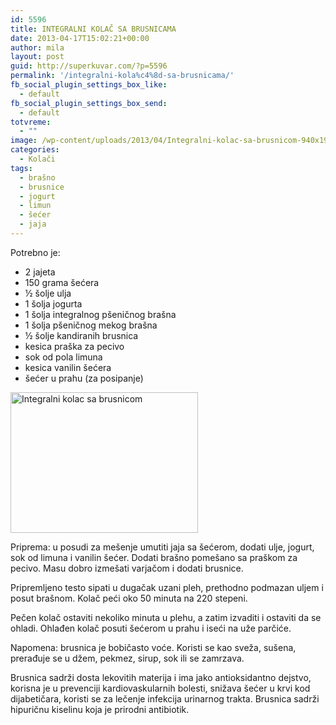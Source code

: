 ```yaml
---
id: 5596
title: INTEGRALNI KOLAČ SA BRUSNICAMA
date: 2013-04-17T15:02:21+00:00
author: mila
layout: post
guid: http://superkuvar.com/?p=5596
permalink: '/integralni-kola%c4%8d-sa-brusnicama/'
fb_social_plugin_settings_box_like:
  - default
fb_social_plugin_settings_box_send:
  - default
totvreme:
  - ""
image: /wp-content/uploads/2013/04/Integralni-kolac-sa-brusnicom-940x198.jpg
categories:
  - Kolači
tags:
  - brašno
  - brusnice
  - jogurt
  - limun
  - šećer
  - jaja
---
```

Potrebno je:

  * 2 jajeta
  * 150 grama šećera
  * ½ šolje ulja
  * 1 šolja jogurta
  * 1 šolja integralnog pšeničnog brašna
  * 1 šolja pšeničnog mekog brašna
  * ½ šolje kandiranih brusnica
  * kesica praška za pecivo
  * sok od pola limuna
  * kesica vanilin šećera
  * šećer u prahu (za posipanje)

<img class="alignnone size-medium wp-image-5598" src="//superkuvar.com/wp-content/uploads/2013/04/Integralni-kolac-sa-brusnicom-300x225.jpg" alt="Integralni kolac sa brusnicom" width="300" height="225" /> 

Priprema: u posudi za mešenje umutiti jaja sa šećerom, dodati ulje, jogurt, sok od limuna i vanilin šećer. Dodati brašno pomešano sa praškom za pecivo. Masu dobro izmešati varjačom i dodati brusnice.

Pripremljeno testo sipati u dugačak uzani pleh, prethodno podmazan uljem i posut brašnom. Kolač peći oko 50 minuta na 220 stepeni.

Pečen kolač ostaviti nekoliko minuta u plehu, a zatim izvaditi i ostaviti da se ohladi. Ohlađen kolač posuti šećerom u prahu i iseći na uže parčiće.

Napomena: brusnica je bobičasto voće. Koristi se kao sveža, sušena, prerađuje se u džem, pekmez, sirup, sok ili se zamrzava.

Brusnica sadrži dosta lekovitih materija i ima jako antioksidantno dejstvo, korisna je u prevenciji kardiovaskularnih bolesti, snižava šećer u krvi kod dijabetičara, koristi se za lečenje infekcija urinarnog trakta. Brusnica sadrži hipuričnu kiselinu koja je prirodni antibiotik.